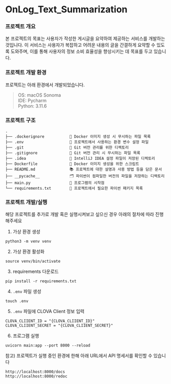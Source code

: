 # OnLog_Text_Summarization

### 프로젝트 개요

본 프로젝트의 목표는 사용자가 작성한 게시글을 요약하여 제공하는 서비스를 개발하는 것입니다. 이 서비스는 사용자가 복잡하고 어려운 내용의 글을 간결하게 요약할 수 있도록 도와주며, 이를 통해 사용자의 정보 소비
효율성을 향상시키는 데 목표를 두고 있습니다.

### 프로젝트 개발 환경

프로젝트는 아래 환경에서 개발되었습니다.

> OS: macOS Sonoma  
> IDE: Pycharm  
> Python: 3.11.6

### 프로젝트 구조

```text
.
├── .dockerignore           🚫 Docker 이미지 생성 시 무시하는 파일 목록
├── .env                    🔐 프로젝트에서 사용하는 환경 변수 설정 파일
├── .git                    📂 Git 버전 관리를 위한 디렉토리
├── .gitignore              🙈 Git 버전 관리 시 무시하는 파일 목록
├── .idea                   🧠 IntelliJ IDEA 설정 파일이 저장된 디렉토리
├── Dockerfile              🐳 Docker 이미지 생성을 위한 스크립트
├── README.md               📚 프로젝트에 대한 설명과 사용 방법 등을 담은 문서
├── __pycache__             🗂️ 파이썬이 컴파일한 버전의 파일을 저장하는 디렉토리
├── main.py                 🚀 프로그램의 시작점
└── requirements.txt        📌 프로젝트에서 필요한 파이썬 패키지 목록
```

### 프로젝트 개발/실행

해당 프로젝트를 추가로 개발 혹은 실행시켜보고 싶으신 경우 아래의 절차에 따라 진행해주세요

1. 가상 환경 생성

```commandline
python3 -m venv venv
```

2. 가상 환경 활성화

```commandline
source venv/bin/activate
```

3. requirements 다운로드

```commandline
pip install -r requirements.txt
```

4. `.env` 파일 생성

```commandline
touch .env
```

5. `.env` 파일에 CLOVA Client 정보 입력

```text
CLOVA_CLIIENT_ID = "{CLOVA_CLIIENT_ID}"
CLOVA_CLIIENT_SECRET = "{CLOVA_CLIIENT_SECRET}"
```

6. 프로그램 실행

```commandline
uvicorn main:app --port 8000 --reload
```

참고) 프로젝트가 실행 중인 환경에 한해 아래 URL에서 API 명세서를 확인할 수 있습니다

```commandline
http://localhost:8000/docs
http://localhost:8000/redoc
```
